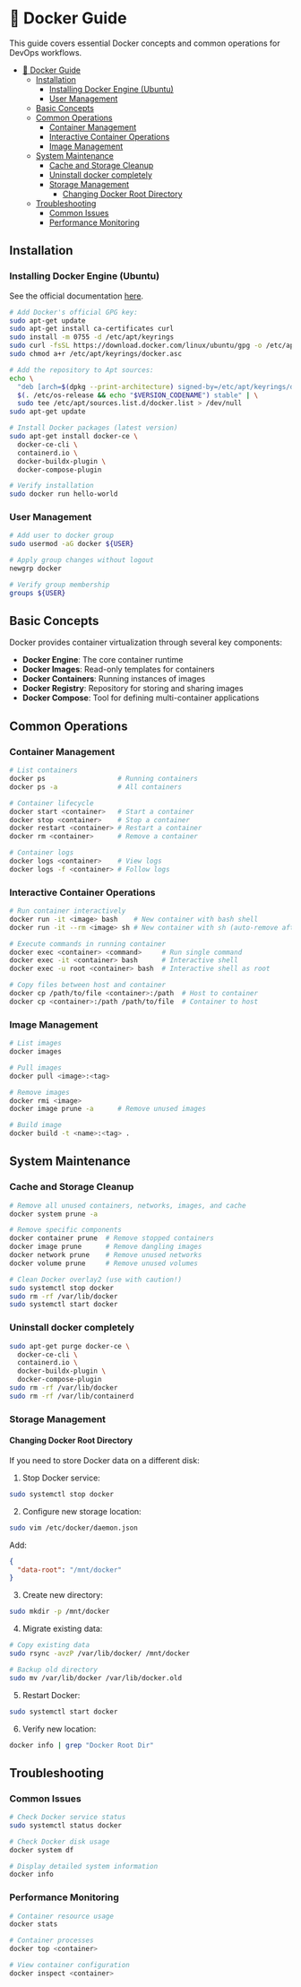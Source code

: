 # 🐳 Docker Guide

This guide covers essential Docker concepts and common operations for DevOps workflows.

- [🐳 Docker Guide](#-docker-guide)
  - [Installation](#installation)
    - [Installing Docker Engine (Ubuntu)](#installing-docker-engine-ubuntu)
    - [User Management](#user-management)
  - [Basic Concepts](#basic-concepts)
  - [Common Operations](#common-operations)
    - [Container Management](#container-management)
    - [Interactive Container Operations](#interactive-container-operations)
    - [Image Management](#image-management)
  - [System Maintenance](#system-maintenance)
    - [Cache and Storage Cleanup](#cache-and-storage-cleanup)
    - [Uninstall docker completely](#uninstall-docker-completely)
    - [Storage Management](#storage-management)
      - [Changing Docker Root Directory](#changing-docker-root-directory)
  - [Troubleshooting](#troubleshooting)
    - [Common Issues](#common-issues)
    - [Performance Monitoring](#performance-monitoring)


## Installation

### Installing Docker Engine (Ubuntu)
See the official documentation [here](https://docs.docker.com/engine/install/ubuntu/).

```bash
# Add Docker's official GPG key:
sudo apt-get update
sudo apt-get install ca-certificates curl
sudo install -m 0755 -d /etc/apt/keyrings
sudo curl -fsSL https://download.docker.com/linux/ubuntu/gpg -o /etc/apt/keyrings/docker.asc
sudo chmod a+r /etc/apt/keyrings/docker.asc

# Add the repository to Apt sources:
echo \
  "deb [arch=$(dpkg --print-architecture) signed-by=/etc/apt/keyrings/docker.asc] https://download.docker.com/linux/ubuntu \
  $(. /etc/os-release && echo "$VERSION_CODENAME") stable" | \
  sudo tee /etc/apt/sources.list.d/docker.list > /dev/null
sudo apt-get update

# Install Docker packages (latest version)
sudo apt-get install docker-ce \
  docker-ce-cli \
  containerd.io \
  docker-buildx-plugin \
  docker-compose-plugin

# Verify installation
sudo docker run hello-world
```

### User Management
```bash
# Add user to docker group
sudo usermod -aG docker ${USER}

# Apply group changes without logout
newgrp docker

# Verify group membership
groups ${USER}
```

## Basic Concepts

Docker provides container virtualization through several key components:

- **Docker Engine**: The core container runtime
- **Docker Images**: Read-only templates for containers
- **Docker Containers**: Running instances of images
- **Docker Registry**: Repository for storing and sharing images
- **Docker Compose**: Tool for defining multi-container applications

## Common Operations

### Container Management
```bash
# List containers
docker ps                  # Running containers
docker ps -a               # All containers

# Container lifecycle
docker start <container>   # Start a container
docker stop <container>    # Stop a container
docker restart <container> # Restart a container
docker rm <container>      # Remove a container

# Container logs
docker logs <container>    # View logs
docker logs -f <container> # Follow logs
```
### Interactive Container Operations
```bash
# Run container interactively
docker run -it <image> bash    # New container with bash shell
docker run -it --rm <image> sh # New container with sh (auto-remove after exit)

# Execute commands in running container
docker exec <container> <command>     # Run single command
docker exec -it <container> bash      # Interactive shell
docker exec -u root <container> bash  # Interactive shell as root

# Copy files between host and container
docker cp /path/to/file <container>:/path  # Host to container
docker cp <container>:/path /path/to/file  # Container to host
```

### Image Management
```bash
# List images
docker images

# Pull images
docker pull <image>:<tag>

# Remove images
docker rmi <image>
docker image prune -a      # Remove unused images

# Build image
docker build -t <name>:<tag> .
```
## System Maintenance

### Cache and Storage Cleanup
```bash
# Remove all unused containers, networks, images, and cache
docker system prune -a

# Remove specific components
docker container prune  # Remove stopped containers
docker image prune      # Remove dangling images
docker network prune    # Remove unused networks
docker volume prune     # Remove unused volumes

# Clean Docker overlay2 (use with caution!)
sudo systemctl stop docker
sudo rm -rf /var/lib/docker
sudo systemctl start docker
```

### Uninstall docker completely

```bash
sudo apt-get purge docker-ce \
  docker-ce-cli \
  containerd.io \
  docker-buildx-plugin \
  docker-compose-plugin
sudo rm -rf /var/lib/docker
sudo rm -rf /var/lib/containerd
```

### Storage Management

#### Changing Docker Root Directory
If you need to store Docker data on a different disk:

1. Stop Docker service:
```bash
sudo systemctl stop docker
```

2. Configure new storage location:
```bash
sudo vim /etc/docker/daemon.json
```
Add:
```json
{
  "data-root": "/mnt/docker"
}
```

3. Create new directory:
```bash
sudo mkdir -p /mnt/docker
```

4. Migrate existing data:
```bash
# Copy existing data
sudo rsync -avzP /var/lib/docker/ /mnt/docker

# Backup old directory
sudo mv /var/lib/docker /var/lib/docker.old
```

5. Restart Docker:
```bash
sudo systemctl start docker
```

6. Verify new location:
```bash
docker info | grep "Docker Root Dir"
```

## Troubleshooting

### Common Issues
```bash
# Check Docker service status
sudo systemctl status docker

# Check Docker disk usage
docker system df

# Display detailed system information
docker info
```

### Performance Monitoring
```bash
# Container resource usage
docker stats

# Container processes
docker top <container>

# View container configuration
docker inspect <container>
```
